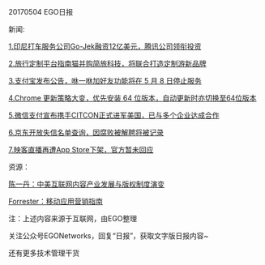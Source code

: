 20170504 EGO日报

新闻:

[1.印尼打车服务公司Go-Jek融资12亿美元，腾讯公司领衔投资](http://www.pingwest.com/wire/go-jek12/)

[2.旅行定制平台指南猫并购简旅科技，将联合打造定制游新品牌](http://www.iyiou.com/p/44648)

[3.支付宝发布公告，咻一咻加好友功能将在 5 月 8 日停止服务](http://www.chinaz.com/news/2017/0504/695520.shtml)

[4.Chrome 更新策略大变，优先安装 64 位版本，自动更新时亦切换至64位版本](https://www.oschina.net/news/84434/chrome-install-64-bit-version-first)

[5.微信支付宣布携手CITCON正式进军美国，已与多个企业达成合作](http://www.pingwest.com/wire/wechat-pay-usa/)

[6.京东开放失信名单查询，因腐败被解聘将被记录](https://news.cnblogs.com/n/568597/)

[7.映客直播再遭App Store下架，官方暂未回应](https://news.cnblogs.com/n/568602/)

资源：

[陈一丹：中美互联网内容产业发展与版权制度演变](http://www.199it.com/archives/587712.html)

[Forrester：移动应用营销指南](http://www.199it.com/archives/543407.html)

注：上述内容来源于互联网，由EGO整理

关注公众号EGONetworks，回复“日报”，获取文字版日报内容~

还有更多技术管理干货
